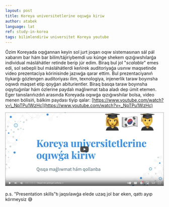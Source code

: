 ```yaml
---
layout: post
title: Koreya universitetlerine oqıwǵa kiriw
author: atabek
language: lat
ref: study-in-korea
tags: bilimlendiriw universitet Koreya youtube
---
```


Ózim Koreyada oqıǵannan keyin sol jurt joqarı oqıw sistemasınan sál pál xabarım bar hám bar bilim/tájiriybemdi usı kúnge shekem qızıǵıwshılarǵa individual másláhátler retinde berip júr edim. Biraq bul jol "_scalable_" emes edi, sol sebepli bul másláhátlerdi keńirek auditoriyaǵa usınıw maqsetinde video prezentaciya kórinisinde jazıwǵa qarar ettim. Bul prezentaciyanıń tiykarǵı gózlengen auditoriyası ilim, texnologiya, injenerlik taraw boyınsha oqıwdı maqset etip qoyǵan abiturientler. Biraq basqa taraw boyınsha oqıytuǵınlar hám ózlerine paydalı maǵlıwmat taba aladı dep úmit etemen. Eger tanıslarıńızdıń arasında Koreyada oqıwǵa qızıǵıwshılar bolsa, video menen bólisiń, bálkim paydası tiyip qalar: [https://www.youtube.com/watch?v=\_NpTPu1WzHc](https://www.youtube.com/watch?v=_NpTPu1WzHc)

[![Study in Korea video screenshot](/assets/img/study-in-korea-yuotube-screenshot.jpg "Study in Korea video screenshot")](https://www.youtube.com/watch?v=_NpTPu1WzHc)

p.s. "Presentation skills"tı jaqsılawǵa elede uzaq jol bar eken, qattı ayıp kórmeysiz 😅
